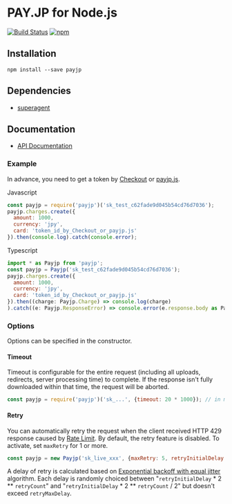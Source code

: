 # PAY.JP for Node.js

[![Build Status](https://github.com/payjp/payjp-node/actions/workflows/test.yml/badge.svg?branch=master)](https://github.com/payjp/payjp-node/actions)
[![npm](https://img.shields.io/npm/v/payjp.svg)](payjp)

## Installation

```
npm install --save payjp
```

## Dependencies

- [superagent](https://visionmedia.github.io/superagent/)

## Documentation

* [API Documentation](https://pay.jp/docs/api/?javascript)

### Example

In advance, you need to get a token by [Checkout](https://pay.jp/docs/checkout) or [payjp.js](https://pay.jp/docs/payjs).

Javascript

```js
const payjp = require('payjp')('sk_test_c62fade9d045b54cd76d7036');
payjp.charges.create({
  amount: 1000,
  currency: 'jpy',
  card: 'token_id_by_Checkout_or_payjp.js'
}).then(console.log).catch(console.error);
```

Typescript

```js
import * as Payjp from 'payjp';
const payjp = Payjp('sk_test_c62fade9d045b54cd76d7036');
payjp.charges.create({
  amount: 1000,
  currency: 'jpy',
  card: 'token_id_by_Checkout_or_payjp.js'
}).then((charge: Payjp.Charge) => console.log(charge)
).catch((e: Payjp.ResponseError) => console.error(e.response.body as Payjp.PayjpError));
```

### Options

Options can be specified in the constructor.

#### Timeout

Timeout is configurable for the entire request (including all uploads, redirects, server processing time) to complete.
If the response isn't fully downloaded within that time, the request will be aborted.

```js
const payjp = require('payjp')('sk_...', {timeout: 20 * 1000}); // in ms (this is 20 seconds)
```

#### Retry

You can automatically retry the request when the client received HTTP 429 response caused by [Rate Limit](https://pay.jp/docs/api/#rate-limit).
By default, the retry feature is disabled. To activate, set `maxRetry` for 1 or more.

```js
const payjp = new Payjp('sk_live_xxx', {maxRetry: 5, retryInitialDelay: 1000, retryMaxDelay: 20 * 1000})
```

A delay of retry is calculated based on [Exponential backoff with equal jitter](https://aws.amazon.com/jp/blogs/architecture/exponential-backoff-and-jitter/) algorithm.
Each delay is randomly choiced between "`retryInitialDelay` * 2 ** `retryCount`" and "`retryInitialDelay` * 2 ** `retryCount` / 2" but doesn't exceed `retryMaxDelay`.